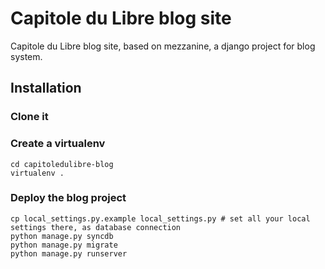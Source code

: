 # Capitole du Libre blog site

Capitole du Libre blog site, based on mezzanine, a django project for blog system.

## Installation

### Clone it

### Create a virtualenv

    cd capitoledulibre-blog
    virtualenv .

### Deploy the blog project

    cp local_settings.py.example local_settings.py # set all your local settings there, as database connection
    python manage.py syncdb
    python manage.py migrate
    python manage.py runserver
